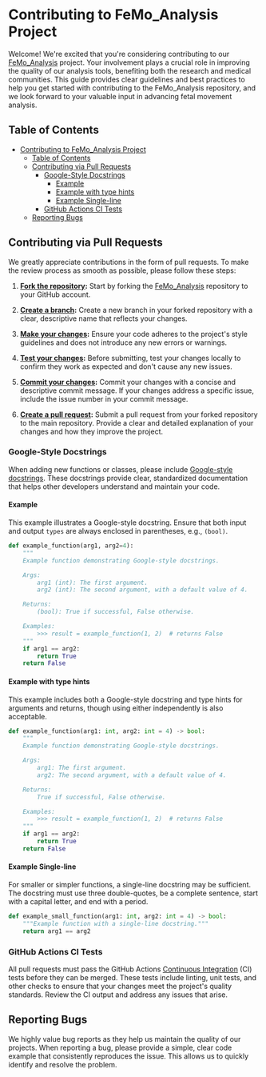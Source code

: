 
# Contributing to FeMo_Analysis Project

Welcome! We're excited that you're considering contributing to our [FeMo_Analysis](https://github.com/MAIMLab/FeMo_Analysis) project. Your involvement plays a crucial role in improving the quality of our analysis tools, benefiting both the research and medical communities. This guide provides clear guidelines and best practices to help you get started with contributing to the FeMo_Analysis repository, and we look forward to your valuable input in advancing fetal movement analysis.

## Table of Contents

- [Contributing to FeMo\_Analysis Project](#contributing-to-femo_analysis-project)
  - [Table of Contents](#table-of-contents)
  - [Contributing via Pull Requests](#contributing-via-pull-requests)
    - [Google-Style Docstrings](#google-style-docstrings)
      - [Example](#example)
      - [Example with type hints](#example-with-type-hints)
      - [Example Single-line](#example-single-line)
    - [GitHub Actions CI Tests](#github-actions-ci-tests)
  - [Reporting Bugs](#reporting-bugs)

## Contributing via Pull Requests

We greatly appreciate contributions in the form of pull requests. To make the review process as smooth as possible, please follow these steps:

1. **[Fork the repository](https://docs.github.com/en/pull-requests/collaborating-with-pull-requests/working-with-forks/fork-a-repo):** Start by forking the [FeMo_Analysis](https://github.com/MAIMLab/FeMo_Analysis) repository to your GitHub account.

2. **[Create a branch](https://docs.github.com/en/desktop/making-changes-in-a-branch/managing-branches-in-github-desktop):** Create a new branch in your forked repository with a clear, descriptive name that reflects your changes.

3. **[Make your changes]():** Ensure your code adheres to the project's style guidelines and does not introduce any new errors or warnings.

4. **[Test your changes](https://github.com/MAIMLab/FeMo_Analysis/tree/main/tests):** Before submitting, test your changes locally to confirm they work as expected and don't cause any new issues.

5. **[Commit your changes](https://docs.github.com/en/desktop/making-changes-in-a-branch/committing-and-reviewing-changes-to-your-project-in-github-desktop):** Commit your changes with a concise and descriptive commit message. If your changes address a specific issue, include the issue number in your commit message.

6. **[Create a pull request](https://docs.github.com/en/pull-requests/collaborating-with-pull-requests/proposing-changes-to-your-work-with-pull-requests/creating-a-pull-request):** Submit a pull request from your forked repository to the main repository. Provide a clear and detailed explanation of your changes and how they improve the project.

### Google-Style Docstrings

When adding new functions or classes, please include [Google-style docstrings](https://google.github.io/styleguide/pyguide.html). These docstrings provide clear, standardized documentation that helps other developers understand and maintain your code.

#### Example

This example illustrates a Google-style docstring. Ensure that both input and output `types` are always enclosed in parentheses, e.g., `(bool)`.

```python
def example_function(arg1, arg2=4):
    """
    Example function demonstrating Google-style docstrings.

    Args:
        arg1 (int): The first argument.
        arg2 (int): The second argument, with a default value of 4.

    Returns:
        (bool): True if successful, False otherwise.

    Examples:
        >>> result = example_function(1, 2)  # returns False
    """
    if arg1 == arg2:
        return True
    return False
```

#### Example with type hints

This example includes both a Google-style docstring and type hints for arguments and returns, though using either independently is also acceptable.

```python
def example_function(arg1: int, arg2: int = 4) -> bool:
    """
    Example function demonstrating Google-style docstrings.

    Args:
        arg1: The first argument.
        arg2: The second argument, with a default value of 4.

    Returns:
        True if successful, False otherwise.

    Examples:
        >>> result = example_function(1, 2)  # returns False
    """
    if arg1 == arg2:
        return True
    return False
```

#### Example Single-line

For smaller or simpler functions, a single-line docstring may be sufficient. The docstring must use three double-quotes, be a complete sentence, start with a capital letter, and end with a period.

```python
def example_small_function(arg1: int, arg2: int = 4) -> bool:
    """Example function with a single-line docstring."""
    return arg1 == arg2
```

### GitHub Actions CI Tests

All pull requests must pass the GitHub Actions [Continuous Integration](https://github.com/MAIMLab-DU/FeMo_Analysis/actions/workflows/ci-check.yml) (CI) tests before they can be merged. These tests include linting, unit tests, and other checks to ensure that your changes meet the project's quality standards. Review the CI output and address any issues that arise.

## Reporting Bugs

We highly value bug reports as they help us maintain the quality of our projects. When reporting a bug, please provide a simple, clear code example that consistently reproduces the issue. This allows us to quickly identify and resolve the problem.
